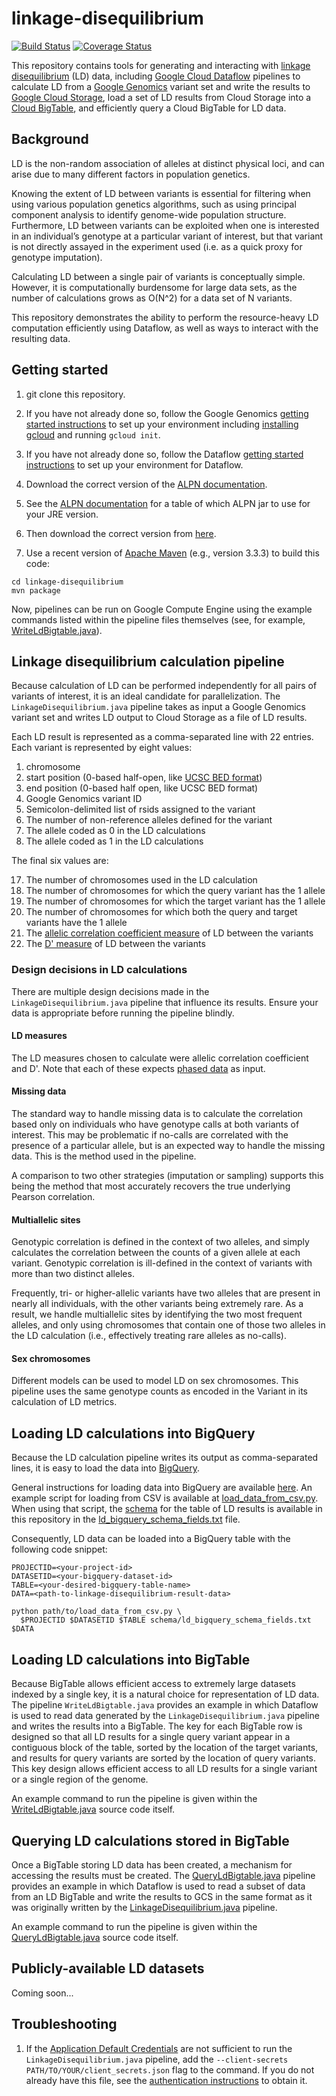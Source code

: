 # linkage-disequilibrium
[![Build Status](https://img.shields.io/travis/googlegenomics/linkage-disequilibrium.svg?style=flat)](https://travis-ci.org/googlegenomics/linkage-disequilibrium) [![Coverage Status](https://img.shields.io/coveralls/googlegenomics/linkage-disequilibrium.svg?style=flat)](https://coveralls.io/r/googlegenomics/linkage-disequilibrium)

This repository contains tools for generating and interacting with
[linkage disequilibrium](https://en.wikipedia.org/wiki/Linkage_disequilibrium)
(LD) data, including [Google Cloud Dataflow](https://cloud.google.com/dataflow/)
pipelines to calculate LD from a
[Google Genomics](https://cloud.google.com/genomics/) variant set and write the
results to [Google Cloud Storage](https://cloud.google.com/storage/), load a set
of LD results from Cloud Storage into a
[Cloud BigTable](https://cloud.google.com/bigtable/docs/), and efficiently query
a Cloud BigTable for LD data.

## Background
LD is the non-random association of alleles at distinct physical loci, and can
arise due to many different factors in population genetics.

Knowing the extent of LD between variants is essential for filtering when using
various population genetics algorithms, such as using principal component
analysis to identify genome-wide population structure. Furthermore, LD between
variants can be exploited when one is interested in an individual’s genotype at
a particular variant of interest, but that variant is not directly assayed in
the experiment used (i.e. as a quick proxy for genotype imputation).

Calculating LD between a single pair of variants is conceptually simple.
However, it is computationally burdensome for large data sets, as the number of
calculations grows as O(N^2) for a data set of N variants.

This repository demonstrates the ability to perform the resource-heavy LD
computation efficiently using Dataflow, as well as ways to interact with the
resulting data.

## Getting started

1. git clone this repository.

1. If you have not already done so, follow the Google Genomics
   [getting started instructions](https://cloud.google.com/genomics/install-genomics-tools)
   to set up your environment including
   [installing gcloud](https://cloud.google.com/sdk/) and running `gcloud init`.

1. If you have not already done so, follow the Dataflow
   [getting started instructions](https://cloud.google.com/dataflow/getting-started)
   to set up your environment for Dataflow.

1. Download the correct version of the
   [ALPN documentation](http://www.eclipse.org/jetty/documentation/9.2.10.v20150310/alpn-chapter.html).

  2. See the
     [ALPN documentation](http://www.eclipse.org/jetty/documentation/9.2.10.v20150310/alpn-chapter.html)
     for a table of which ALPN jar to use for your JRE version.
  2. Then download the correct version from
     [here](http://mvnrepository.com/artifact/org.mortbay.jetty.alpn/alpn-boot).

1. Use a recent version of [Apache Maven](http://maven.apache.org/download.cgi)
   (e.g., version 3.3.3) to build this code:
```
cd linkage-disequilibrium
mvn package
```

Now, pipelines can be run on Google Compute Engine using the example commands
listed within the pipeline files themselves (see, for example,
[WriteLdBigtable.java](src/main/java/com/google/cloud/genomics/dataflow/pipelines/WriteLdBigtable.java)).

## Linkage disequilibrium calculation pipeline
Because calculation of LD can be performed independently for all pairs of
variants of interest, it is an ideal candidate for parallelization. The
`LinkageDisequilibrium.java` pipeline takes as input a Google Genomics variant
set and writes LD output to Cloud Storage as a file of LD results.

Each LD result is represented as a comma-separated line with 22 entries. Each
variant is represented by eight values:

1. chromosome
1. start position (0-based half-open, like
   [UCSC BED format](https://genome.ucsc.edu/FAQ/FAQformat.html#format1))
1. end position (0-based half open, like UCSC BED format)
1. Google Genomics variant ID
1. Semicolon-delimited list of rsids assigned to the variant
1. The number of non-reference alleles defined for the variant
1. The allele coded as 0 in the LD calculations
1. The allele coded as 1 in the LD calculations

The final six values are:

17. The number of chromosomes used in the LD calculation
17. The number of chromosomes for which the query variant has the 1 allele
17. The number of chromosomes for which the target variant has the 1 allele
17. The number of chromosomes for which both the query and target variants have the 1 allele
17. The
    [allelic correlation coefficient measure](https://en.wikipedia.org/wiki/Linkage_disequilibrium#Measures_of_linkage_disequilibrium_derived_from)
    of LD between the variants
17. The
    [D' measure](https://en.wikipedia.org/wiki/Linkage_disequilibrium#Measures_of_linkage_disequilibrium_derived_from)
    of LD between the variants

### Design decisions in LD calculations
There are multiple design decisions made in the `LinkageDisequilibrium.java`
pipeline that influence its results. Ensure your data is appropriate before
running the pipeline blindly.

#### LD measures
The LD measures chosen to calculate were allelic correlation coefficient and
D'. Note that each of these expects
[phased data](https://en.wikipedia.org/wiki/Haplotype_estimation) as input.

#### Missing data
The standard way to handle missing data is to calculate the correlation based
only on individuals who have genotype calls at both variants of interest.
This may be problematic if no-calls are correlated with the presence of a
particular allele, but is an expected way to handle the missing data. This is
the method used in the pipeline.

A comparison to two other strategies (imputation or sampling) supports this
being the method that most accurately recovers the true underlying Pearson
correlation.

#### Multiallelic sites
Genotypic correlation is defined in the context of two alleles, and simply
calculates the correlation between the counts of a given allele at each
variant. Genotypic correlation is ill-defined in the context of variants
with more than two distinct alleles.

Frequently, tri- or higher-allelic variants have two alleles that are present
in nearly all individuals, with the other variants being extremely rare. As a
result, we handle multiallelic sites by identifying the two most frequent
alleles, and only using chromosomes that contain one of those two alleles in
the LD calculation (i.e., effectively treating rare alleles as no-calls).

#### Sex chromosomes
Different models can be used to model LD on sex chromosomes. This pipeline
uses the same genotype counts as encoded in the Variant in its calculation
of LD metrics.

## Loading LD calculations into BigQuery
Because the LD calculation pipeline writes its output as comma-separated lines,
it is easy to load the data into [BigQuery](https://cloud.google.com/bigquery/).

General instructions for loading data into BigQuery are available
[here](https://cloud.google.com/bigquery/loading-data-into-bigquery). An example
script for loading from CSV is available at
[load_data_from_csv.py](https://github.com/GoogleCloudPlatform/python-docs-samples/blob/master/bigquery/api/load_data_from_csv.py).
When using that script, the
[schema](https://cloud.google.com/bigquery/docs/reference/v2/tables) for the
table of LD results is available in this repository in the
[ld_bigquery_schema_fields.txt](schema/ld_bigquery_schema_fields.txt) file.

Consequently, LD data can be loaded into a BigQuery table with the following
code snippet:

```
PROJECTID=<your-project-id>
DATASETID=<your-bigquery-dataset-id>
TABLE=<your-desired-bigquery-table-name>
DATA=<path-to-linkage-disequilibrium-result-data>

python path/to/load_data_from_csv.py \
  $PROJECTID $DATASETID $TABLE schema/ld_bigquery_schema_fields.txt $DATA
```

## Loading LD calculations into BigTable
Because BigTable allows efficient access to extremely large datasets indexed by
a single key, it is a natural choice for representation of LD data. The pipeline
`WriteLdBigtable.java` provides an example in which Dataflow is used to read
data generated by the `LinkageDisequilibrium.java` pipeline and writes the
results into a BigTable. The key for each BigTable row is designed so that all
LD results for a single query variant appear in a contiguous block of the table,
sorted by the location of the target variants, and results for query variants
are sorted by the location of query variants. This key design allows efficient
access to all LD results for a single variant or a single region of the genome.

An example command to run the pipeline is given within the
[WriteLdBigtable.java](src/main/java/com/google/cloud/genomics/dataflow/pipelines/WriteLdBigtable.java)
source code itself.

## Querying LD calculations stored in BigTable
Once a BigTable storing LD data has been created, a mechanism for accessing the
results must be created. The
[QueryLdBigtable.java](src/main/java/com/google/cloud/genomics/dataflow/pipelines/QueryLdBigtable.java)
pipeline provides an example in which Dataflow is used to read a subset of data
from an LD BigTable and write the results to GCS in the same format as it was
originally written by the
[LinkageDisequilibrium.java](src/main/java/com/google/cloud/genomics/dataflow/pipelines/LinkageDisequilibrium.java)
pipeline.

An example command to run the pipeline is given within the
[QueryLdBigtable.java](src/main/java/com/google/cloud/genomics/dataflow/pipelines/QueryLdBigtable.java)
source code itself.

## Publicly-available LD datasets
Coming soon...

## Troubleshooting

1. If the
   [Application Default Credentials](https://developers.google.com/identity/protocols/application-default-credentials)
   are not sufficient to run the `LinkageDisequilibrium.java` pipeline, add the
   `--client-secrets PATH/TO/YOUR/client_secrets.json` flag to the command. If
   you do not already have this file, see the
   [authentication instructions](https://cloud.google.com/genomics/install-genomics-tools#authenticate)
   to obtain it.
